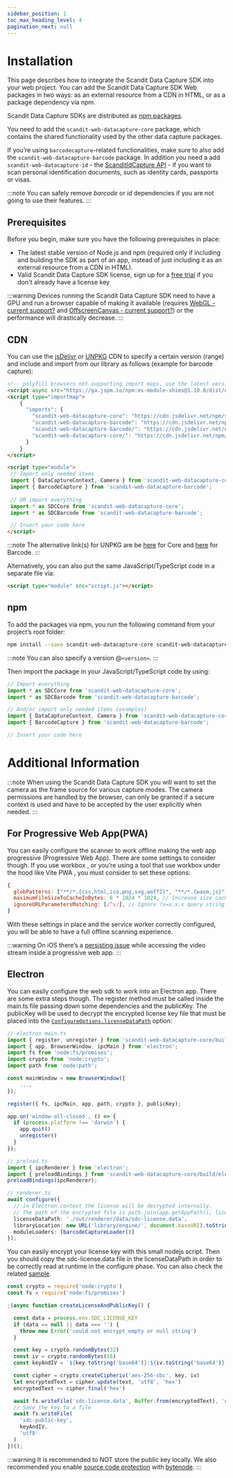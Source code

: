 ```yaml
---
sidebar_position: 1
toc_max_heading_level: 4
pagination_next: null
---
```


# Installation

This page describes how to integrate the Scandit Data Capture SDK into your web project. You can add the Scandit Data Capture SDK Web packages in two ways: as an external resource from a CDN in HTML, or as a package dependency via npm.

Scandit Data Capture SDKs are distributed as [npm packages](https://www.npmjs.com/search?q=scandit-web-datacapture-*).

You need to add the `scandit-web-datacapture-core` package, which contains the shared functionality used by the other data capture packages.

If you’re using `barcodecapture`-related functionalities, make sure to also add the `scandit-web-datacapture-barcode` package. In addition you need a add `scandit-web-datacapture-id` - the [ScanditIdCapture API](https://docs.scandit.com/data-capture-sdk/web/id-capture/overview.html) - if you want to scan personal identification documents, such as identity cards, passports or visas.

:::note
You can safely remove _barcode_ or _id_ dependencies if you are not going to use their features.
:::

## Prerequisites

Before you begin, make sure you have the following prerequisites in place:

- The latest stable version of Node.js and npm (required only if including and building the SDK as part of an app, instead of just including it as an external resource from a CDN in HTML).
- Valid Scandit Data Capture SDK license, sign up for a [free trial](https://www.scandit.com/trial/) if you don't already have a license key

:::warning
Devices running the Scandit Data Capture SDK need to have a GPU and run a browser capable of making it available (requires [WebGL - current support?](https://caniuse.com/#feat=webgl) and [OffscreenCanvas - current support?](https://caniuse.com/#feat=offscreencanvas)) or the performance will drastically decrease.
:::

## CDN

You can use the [jsDelivr](https://jsdelivr.com/) or [UNPKG](https://unpkg.com/) CDN to specify a certain version (range) and include and import from our library as follows (example for barcode capture):

```html
<!-- polyfill browsers not supporting import maps. use the latest version from here https://github.com/guybedford/es-module-shims -->
<script async src="https://ga.jspm.io/npm:es-module-shims@1.10.0/dist/es-module-shims.js"></script>
<script type="importmap">
    {
      "imports": {
        "scandit-web-datacapture-core": "https://cdn.jsdelivr.net/npm/scandit-web-datacapture-core@[version]/build/js/index.js",
        "scandit-web-datacapture-barcode": "https://cdn.jsdelivr.net/npm/scandit-web-datacapture-barcode@[version]/build/js/index.js",
        "scandit-web-datacapture-barcode/": "https://cdn.jsdelivr.net/npm/scandit-web-datacapture-barcode@[version]/",
        "scandit-web-datacapture-core/": "https://cdn.jsdelivr.net/npm/scandit-web-datacapture-core@[version]/"
      }
    }
</script>

<script type="module">
 // Import only needed items
 import { DataCaptureContext, Camera } from 'scandit-web-datacapture-core';
 import { BarcodeCapture } from 'scandit-web-datacapture-barcode';
 
 // OR import everything
 import * as SDCCore from 'scandit-web-datacapture-core';
 import * as SDCBarcode from 'scandit-web-datacapture-barcode'; 

 // Insert your code here
</script>
```

:::note
The alternative link(s) for UNPKG are be [here](https://unpkg.com/scandit-web-datacapture-core@6.x) for Core and [here](https://unpkg.com/scandit-web-datacapture-barcode@6.x) for Barcode.
:::

Alternatively, you can also put the same JavaScript/TypeScript code in a separate file via:

```html
<script type="module" src="script.js"></script>
```

## npm

To add the packages via npm, you run the following command from your project’s root folder:

```sh
npm install --save scandit-web-datacapture-core scandit-web-datacapture-barcode
```

:::note
You can also specify a version @`<version>`.
:::

Then import the package in your JavaScript/TypeScript code by using:

```js
// Import everything
import * as SDCCore from 'scandit-web-datacapture-core';
import * as SDCBarcode from 'scandit-web-datacapture-barcode';

// And/or import only needed items (examples)
import { DataCaptureContext, Camera } from 'scandit-web-datacapture-core';
import { BarcodeCapture } from 'scandit-web-datacapture-barcode';

// Insert your code here
```

# Additional Information

:::note
When using the Scandit Data Capture SDK you will want to set the camera as the frame source for various capture modes. The camera permissions are handled by the browser, can only be granted if a secure context is used and have to be accepted by the user explicitly when needed.
:::

## For Progressive Web App(PWA)

You can easily configure the scanner to work offline making the web app progressive (Progressive Web App). There are some settings to consider though. If you use workbox , or you’re using a tool that use workbox under the hood like Vite PWA , you must consider to set these options:

```js
{
  globPatterns: ["**/*.{css,html,ico,png,svg,woff2}", "**/*.{wasm,js}"], // Be sure to add also .wasm
  maximumFileSizeToCacheInBytes: 6 * 1024 * 1024, // Increase size cache up to 6mb
  ignoreURLParametersMatching: [/^v/], // Ignore ?v=x.x.x query string param when using importScripts
}
```

With these settings in place and the service worker correctly configured, you will be able to have a full offline scanning experience.

:::warning
On iOS there’s a [persisting issue](https://bugs.webkit.org/show_bug.cgi?id=252465) while accessing the video stream inside a progressive web app.
:::

## Electron

You can easily configure the web sdk to work into an Electron app. There are some extra steps though. The register method must be called inside the main.ts file passing down some dependencies and the publicKey. The publicKey will be used to decrypt the encrypted license key file that must be placed into the [`ConfigureOptions.licenseDataPath`](https://docs.scandit.com/data-capture-sdk/web/core/api/web/configure.html#property-scandit.datacapture.core.IConfigureOptions.LicenseDataPath) option:

```ts
// electron main.ts
import { register, unregister } from 'scandit-web-datacapture-core/build/electron/main';
import { app, BrowserWindow, ipcMain } from 'electron';
import fs from 'node:fs/promises';
import crypto from 'node:crypto';
import path from 'node:path';

const mainWindow = new BrowserWindow({
    ...,
});

register({ fs, ipcMain, app, path, crypto }, publicKey);

app.on('window-all-closed', () => {
  if (process.platform !== 'darwin') {
    app.quit()
    unregister()
  }
});
```

```ts
// preload.ts
import { ipcRenderer } from 'electron';
import { preloadBindings } from 'scandit-web-datacapture-core/build/electron/preload';
preloadBindings(ipcRenderer);
```

```ts
// renderer.ts
await configure({
  // in Electron context the license will be decrypted internally.
  // The path of the encrypted file is path.join(app.getAppPath(), licenseDataPath)
  licenseDataPath: './out/renderer/data/sdc-license.data',
  libraryLocation: new URL('library/engine/', document.baseURI).toString(),
  moduleLoaders: [barcodeCaptureLoader()]
});
```

You can easily encrypt your license key with this small nodejs script. Then you should copy the sdc-license.data file in the licenseDataPath in order to be correctly read at runtime in the configure phase. You can also check the related [sample](https://github.com/Scandit/datacapture-web-samples/tree/master/ElectronBarcodeCaptureSimpleSample).

```js
const crypto = require('node:crypto')
const fs = require('node:fs/promises')

;(async function createLicenseAndPublicKey() {

  const data = process.env.SDC_LICENSE_KEY
  if (data == null || data === '') {
    throw new Error('could not encrypt empty or null string')
  }

  const key = crypto.randomBytes(32)
  const iv = crypto.randomBytes(16)
  const keyAndIV = `${key.toString('base64')}:${iv.toString('base64')}`

  const cipher = crypto.createCipheriv('aes-256-cbc', key, iv)
  let encryptedText = cipher.update(text, 'utf8', 'hex')
  encryptedText += cipher.final('hex')

  await fs.writeFile('sdc-license.data', Buffer.from(encryptedText), 'utf8')
  // Save the key to a file
  await fs.writeFile(
    'sdc-public-key',
    keyAndIV,
    'utf8'
  )
})();
```

:::warning
It is recommended to NOT store the public key locally. We also recommended you enable [source code protection](https://electron-vite.org/guide/source-code-protection) with [bytenode](https://github.com/bytenode/bytenode).
:::
